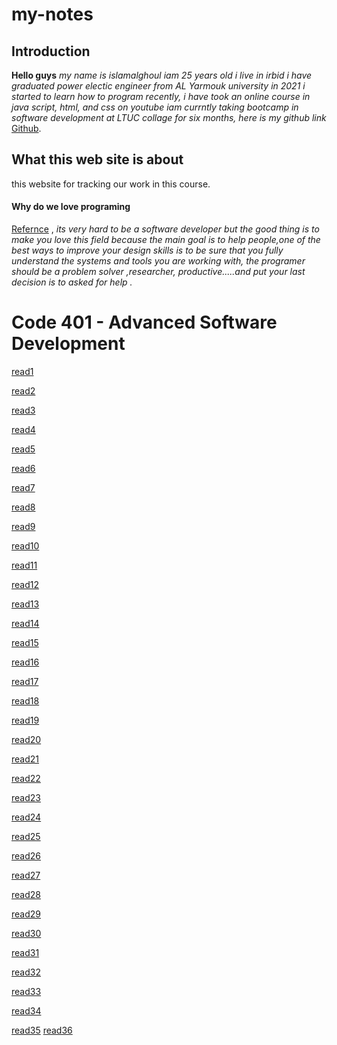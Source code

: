 # my-notes
## Introduction
**Hello guys**
*my name is islamalghoul
iam 25 years old i live in irbid
i have graduated power electic engineer from AL Yarmouk university in 2021
i started to learn how to program recently, i have took an online course in java script, html, and css on youtube iam currntly taking  bootcamp in software development at LTUC collage  for six months, here is my github link* [Github](https://github.com/islamalghoul).
## What this web site is about 
this website for tracking our work in this course.

#### **Why do we love programing**
[Refernce](https://www.freecodecamp.org/news/learn-the-fundamentals-of-a-good-developer-mindset-in-15-minutes-81321ab8a682/) , *its very hard to be a software developer but the good thing is to make you love this field because the main goal is to help people,one of the best ways to improve your design skills is to be sure that you fully understand the systems and tools you are working with, the programer should be a problem solver ,researcher, productive.....and put your last decision is to asked for help .*

# Code 401 - Advanced Software Development
[read1](/python/code-401-python/class-01/README.md)


[read2](/python/code-401-python/class-02/README.md)


[read3](python/code-401-python/class-03/README.md)

[read4](python/code-401-python/class-04/README.md)

[read5](python/code-401-python/class-05/README.md)

[read6](python/code-401-python/class-06/README.md)

[read7](/python/code-401-python/class-07/README.md)

[read8](/python/code-401-python/class-08/README.md)

[read9](python/code-401-python/class-09/README.md)

[read10](python/code-401-python/class-10/README.md)

[read11](python/code-401-python/class-11/README.md)

[read12](python/code-401-python/class-12/README.md)

[read13](python/code-401-python/class-13/README.md)

[read14](python/code-401-python/class-14/README.md)

[read15](python/code-401-python/class-15/README.md)

[read16](python/code-401-python/class-16/README.md)

[read17](python/code-401-python/class-17/README.md)

[read18](python/code-401-python/class-18/README.md)

[read19](python/code-401-python/class-19/README.md)

[read20](python/code-401-python/class-20/README.md)

[read21](python/code-401-python/class-21/README.md)

[read22](python/code-401-python/class-22/README.md)

[read23](python/code-401-python/class-23/README.md)

[read24](python/code-401-python/class-24/README.md)

[read25](python/code-401-python/class-25/README.md)

[read26](python/code-401-python/class-26/README.md)

[read27](python/code-401-python/class-27/README.md)

[read28](python/code-401-python/class-28/README.md)

[read29](python/code-401-python/class-29/README.md)

[read30](python/code-401-python/class-30/README.md)

[read31](python/code-401-python/class-31/README.md)

[read32](python/code-401-python/class-32/README.md)

[read33](python/code-401-python/class-33/README.md)

[read34](python/code-401-python/class-34/README.md)

[read35](python/code-401-python/class-35/README.md)
[read36](python\code-401-python\class-36\README.md)
